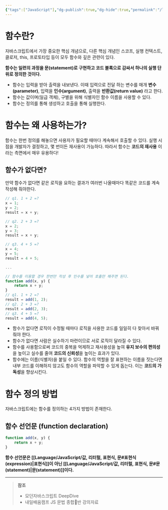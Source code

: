 ```yaml
---
{"tags":["JavaScript"],"dg-publish":true,"dg-hide":true,"permalink":"/language/java-script//","hide":true,"dgPassFrontmatter":true,"noteIcon":""}
---
```


# 함수란?
자바스크립트에서 가장 중요한 핵심 개념으로, 다른 핵심 개념인 스코프, 실행 컨텍스트, 클로저, this, 프로토타입 등이 모두 함수와 깊은 관련이 있다.

**함수는 일련의 과정을 문(statement)로 구현하고 코드 블록으로 감싸서 하나의 실행 단위로 정의한 것이다.**
- 함수는 입력을 받아 출력을 내보낸다. 이때 입력으로 전달 하는 변수를 매개 **변수(parameter)**, 입력을 **인수(argument)**, 출력을 **반환값(return value)** 라고 한다.
- 함수는 값이며(일급 객체), 구별을 위해 식별자인 함수 이름을 사용할 수 있다.
- 함수는 정의를 통해 생성하고 호출을 통해 실행한다.

# 함수는 왜 사용하는가?
함수는 한번 정의를 해놓으면 사용자가 필요할 때마다 계속해서 호출할 수 있다. 실행 시점을 개발자가 결정하고, 몇 번이든 재사용이 가능하다.
따라서 함수는 **코드의 재사용** 이라는 측면에서 매우 유용하다!

## 함수가 없다면?
만약 함수가 없다면 같은 로직을 요하는 결과가 여러번 나올때마다 똑같은 코드를 계속 작성해 줘야한다.

```js
// q1. 1 + 2 =?
x = 1;
y = 2;
result = x + y;

// q2. 2 + 3 =?
x = 2;
y = 3;
result = x + y; 

// q3. 4 + 5 =?
x = 4;
y = 5;
result = 4 + 5;

...

// 함수를 이용할 경우 한번만 작성 후 인수를 넣어 호출만 해주면 된다.
function add(x, y) {
	return x + y;
}
// q1. 1 + 2 =?
result = add(1, 2);
// q2. 2 + 3 =?
result = add(2, 3);
// q3. 4 + 5 =?
result = add(4, 5);
```

- 함수가 없다면 로직이 수정될 때마다 로직을 사용한 코드를 일일히 다 찾아서 바꿔줘야 한다.
- 함수가 없다면 사람은 실수하기 마련이므로 서로 로직이 달라질 수 있다.
- 함수를 사용함으로써 코드의 중복을 억제하고 재사용성을 높여 **유지 보수의 편의성**을 높이고 실수를 줄여 **코드의 신뢰성**을 높이는 효과가 있다.
- 함수에는 이름(식별자)을 붙일 수 있다. 함수의 역할을 잘 표현하는 이름을 짓는다면 내부 코드를 이해하지 않고도 함수의 역할을 파악할 수 있게 돕는다. 이는 **코드의 가독성**을 향상시킨다.

# 함수 정의 방법
자바스크립트에는 함수를 정의하는 4가지 방법이 존재한다.
## 함수 선언문 (function declaration)
```js
function add(x, y) { 
	return x + y; 
}
```
**함수 선언문은 [[Language/JavaScript/값, 리터럴, 표현식, 문#표현식 (expression)\|표현식]]이 아닌 [[Language/JavaScript/값, 리터럴, 표현식, 문#문(statement)\|문(statement)]]이다.**




---
> **참조**
> - 모던자바스크립트 DeepDive
> - 내일배움캠프 JS 문법 종합반 강의자료